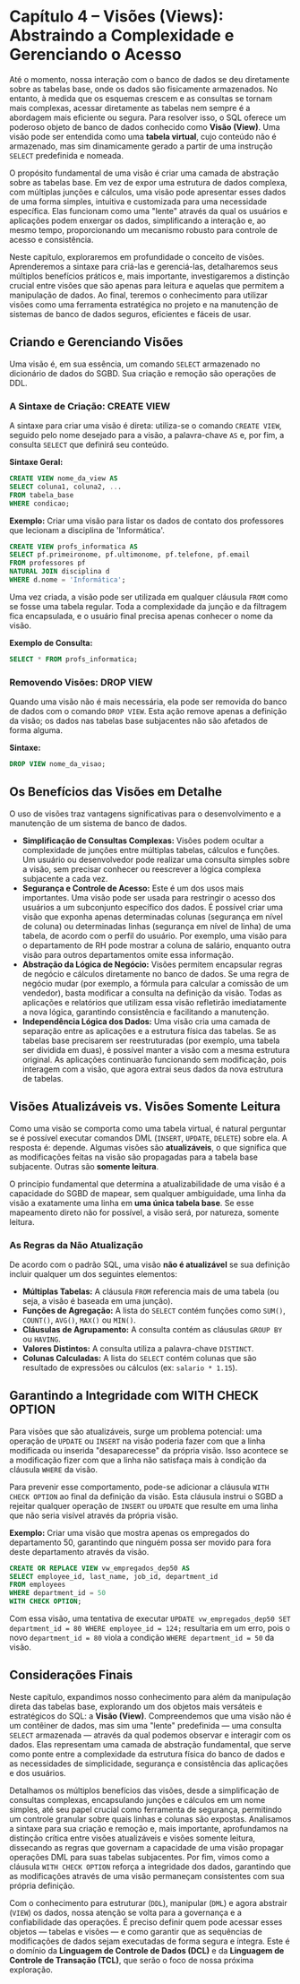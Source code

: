 # Capítulo 4 – Visões (Views): Abstraindo a Complexidade e Gerenciando o Acesso

Até o momento, nossa interação com o banco de dados se deu diretamente sobre as tabelas base, onde os dados são fisicamente armazenados. No entanto, à medida que os esquemas crescem e as consultas se tornam mais complexas, acessar diretamente as tabelas nem sempre é a abordagem mais eficiente ou segura. Para resolver isso, o SQL oferece um poderoso objeto de banco de dados conhecido como **Visão (View)**. Uma visão pode ser entendida como uma **tabela virtual**, cujo conteúdo não é armazenado, mas sim dinamicamente gerado a partir de uma instrução `SELECT` predefinida e nomeada.

O propósito fundamental de uma visão é criar uma camada de abstração sobre as tabelas base. Em vez de expor uma estrutura de dados complexa, com múltiplas junções e cálculos, uma visão pode apresentar esses dados de uma forma simples, intuitiva e customizada para uma necessidade específica. Elas funcionam como uma "lente" através da qual os usuários e aplicações podem enxergar os dados, simplificando a interação e, ao mesmo tempo, proporcionando um mecanismo robusto para controle de acesso e consistência.

Neste capítulo, exploraremos em profundidade o conceito de visões. Aprenderemos a sintaxe para criá-las e gerenciá-las, detalharemos seus múltiplos benefícios práticos e, mais importante, investigaremos a distinção crucial entre visões que são apenas para leitura e aquelas que permitem a manipulação de dados. Ao final, teremos o conhecimento para utilizar visões como uma ferramenta estratégica no projeto e na manutenção de sistemas de banco de dados seguros, eficientes e fáceis de usar.

## Criando e Gerenciando Visões

Uma visão é, em sua essência, um comando `SELECT` armazenado no dicionário de dados do SGBD. Sua criação e remoção são operações de DDL.

### A Sintaxe de Criação: CREATE VIEW

A sintaxe para criar uma visão é direta: utiliza-se o comando `CREATE VIEW`, seguido pelo nome desejado para a visão, a palavra-chave `AS` e, por fim, a consulta `SELECT` que definirá seu conteúdo.

**Sintaxe Geral:**

```sql
CREATE VIEW nome_da_view AS
SELECT coluna1, coluna2, ...
FROM tabela_base
WHERE condicao;
```

**Exemplo:** Criar uma visão para listar os dados de contato dos professores que lecionam a disciplina de 'Informática'.

```sql
CREATE VIEW profs_informatica AS
SELECT pf.primeironome, pf.ultimonome, pf.telefone, pf.email
FROM professores pf
NATURAL JOIN disciplina d
WHERE d.nome = 'Informática';
```

Uma vez criada, a visão pode ser utilizada em qualquer cláusula `FROM` como se fosse uma tabela regular. Toda a complexidade da junção e da filtragem fica encapsulada, e o usuário final precisa apenas conhecer o nome da visão.

**Exemplo de Consulta:**

```sql
SELECT * FROM profs_informatica;
```

### Removendo Visões: DROP VIEW

Quando uma visão não é mais necessária, ela pode ser removida do banco de dados com o comando `DROP VIEW`. Esta ação remove apenas a definição da visão; os dados nas tabelas base subjacentes não são afetados de forma alguma.

**Sintaxe:**

```sql
DROP VIEW nome_da_visao;
```

## Os Benefícios das Visões em Detalhe

O uso de visões traz vantagens significativas para o desenvolvimento e a manutenção de um sistema de banco de dados.

- **Simplificação de Consultas Complexas:** Visões podem ocultar a complexidade de junções entre múltiplas tabelas, cálculos e funções. Um usuário ou desenvolvedor pode realizar uma consulta simples sobre a visão, sem precisar conhecer ou reescrever a lógica complexa subjacente a cada vez.
- **Segurança e Controle de Acesso:** Este é um dos usos mais importantes. Uma visão pode ser usada para restringir o acesso dos usuários a um subconjunto específico dos dados. É possível criar uma visão que exponha apenas determinadas colunas (segurança em nível de coluna) ou determinadas linhas (segurança em nível de linha) de uma tabela, de acordo com o perfil do usuário. Por exemplo, uma visão para o departamento de RH pode mostrar a coluna de salário, enquanto outra visão para outros departamentos omite essa informação.
- **Abstração da Lógica de Negócio:** Visões permitem encapsular regras de negócio e cálculos diretamente no banco de dados. Se uma regra de negócio mudar (por exemplo, a fórmula para calcular a comissão de um vendedor), basta modificar a consulta na definição da visão. Todas as aplicações e relatórios que utilizam essa visão refletirão imediatamente a nova lógica, garantindo consistência e facilitando a manutenção.
- **Independência Lógica dos Dados:** Uma visão cria uma camada de separação entre as aplicações e a estrutura física das tabelas. Se as tabelas base precisarem ser reestruturadas (por exemplo, uma tabela ser dividida em duas), é possível manter a visão com a mesma estrutura original. As aplicações continuarão funcionando sem modificação, pois interagem com a visão, que agora extrai seus dados da nova estrutura de tabelas.

## Visões Atualizáveis vs. Visões Somente Leitura

Como uma visão se comporta como uma tabela virtual, é natural perguntar se é possível executar comandos DML (`INSERT`, `UPDATE`, `DELETE`) sobre ela. A resposta é: depende. Algumas visões são **atualizáveis**, o que significa que as modificações feitas na visão são propagadas para a tabela base subjacente. Outras são **somente leitura**.

O princípio fundamental que determina a atualizabilidade de uma visão é a capacidade do SGBD de mapear, sem qualquer ambiguidade, uma linha da visão a exatamente uma linha em **uma única tabela base**. Se esse mapeamento direto não for possível, a visão será, por natureza, somente leitura.

### As Regras da Não Atualização

De acordo com o padrão SQL, uma visão **não é atualizável** se sua definição incluir qualquer um dos seguintes elementos:

- **Múltiplas Tabelas:** A cláusula `FROM` referencia mais de uma tabela (ou seja, a visão é baseada em uma junção).
- **Funções de Agregação:** A lista do `SELECT` contém funções como `SUM()`, `COUNT()`, `AVG()`, `MAX()` ou `MIN()`.
- **Cláusulas de Agrupamento:** A consulta contém as cláusulas `GROUP BY` ou `HAVING`.
- **Valores Distintos:** A consulta utiliza a palavra-chave `DISTINCT`.
- **Colunas Calculadas:** A lista do `SELECT` contém colunas que são resultado de expressões ou cálculos (ex: `salario * 1.15`).

## Garantindo a Integridade com WITH CHECK OPTION

Para visões que são atualizáveis, surge um problema potencial: uma operação de `UPDATE` ou `INSERT` na visão poderia fazer com que a linha modificada ou inserida "desaparecesse" da própria visão. Isso acontece se a modificação fizer com que a linha não satisfaça mais à condição da cláusula `WHERE` da visão.

Para prevenir esse comportamento, pode-se adicionar a cláusula `WITH CHECK OPTION` ao final da definição da visão. Esta cláusula instrui o SGBD a rejeitar qualquer operação de `INSERT` ou `UPDATE` que resulte em uma linha que não seria visível através da própria visão.

**Exemplo:** Criar uma visão que mostra apenas os empregados do departamento 50, garantindo que ninguém possa ser movido para fora deste departamento através da visão.

```sql
CREATE OR REPLACE VIEW vw_empregados_dep50 AS
SELECT employee_id, last_name, job_id, department_id
FROM employees
WHERE department_id = 50
WITH CHECK OPTION;
```

Com essa visão, uma tentativa de executar `UPDATE vw_empregados_dep50 SET department_id = 80 WHERE employee_id = 124;` resultaria em um erro, pois o novo `department_id = 80` viola a condição `WHERE department_id = 50` da visão.

## Considerações Finais

Neste capítulo, expandimos nosso conhecimento para além da manipulação direta das tabelas base, explorando um dos objetos mais versáteis e estratégicos do SQL: a **Visão (View)**. Compreendemos que uma visão não é um contêiner de dados, mas sim uma "lente" predefinida — uma consulta `SELECT` armazenada — através da qual podemos observar e interagir com os dados. Elas representam uma camada de abstração fundamental, que serve como ponte entre a complexidade da estrutura física do banco de dados e as necessidades de simplicidade, segurança e consistência das aplicações e dos usuários.

Detalhamos os múltiplos benefícios das visões, desde a simplificação de consultas complexas, encapsulando junções e cálculos em um nome simples, até seu papel crucial como ferramenta de segurança, permitindo um controle granular sobre quais linhas e colunas são expostas. Analisamos a sintaxe para sua criação e remoção e, mais importante, aprofundamos na distinção crítica entre visões atualizáveis e visões somente leitura, dissecando as regras que governam a capacidade de uma visão propagar operações DML para suas tabelas subjacentes. Por fim, vimos como a cláusula `WITH CHECK OPTION` reforça a integridade dos dados, garantindo que as modificações através de uma visão permaneçam consistentes com sua própria definição.

Com o conhecimento para estruturar (`DDL`), manipular (`DML`) e agora abstrair (`VIEW`) os dados, nossa atenção se volta para a governança e a confiabilidade das operações. É preciso definir quem pode acessar esses objetos — tabelas e visões — e como garantir que as sequências de modificações de dados sejam executadas de forma segura e íntegra. Este é o domínio da **Linguagem de Controle de Dados (DCL)** e da **Linguagem de Controle de Transação (TCL)**, que serão o foco de nossa próxima exploração.